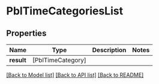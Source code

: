 # PblTimeCategoriesList

## Properties
Name | Type | Description | Notes
------------ | ------------- | ------------- | -------------
**result** | [PblTimeCategory] |  | 

[[Back to Model list]](../README.md#documentation-for-models) [[Back to API list]](../README.md#documentation-for-api-endpoints) [[Back to README]](../README.md)


